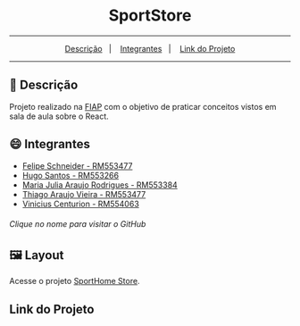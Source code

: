 <div align="center">
  <h1>SportStore</h1>
</div>
<hr/>

<p align="center">
  <a href="#pushpin-Descrição">Descrição</a>&nbsp;&nbsp;&nbsp;|&nbsp;&nbsp;&nbsp;
  <a href="#smile-Integrantes">Integrantes</a>&nbsp;&nbsp;&nbsp;|&nbsp;&nbsp;&nbsp;
  <a href="#framed_picture-Layout">Link do Projeto</a>
</p>
<hr/>

## :pushpin: Descrição

Projeto realizado na [FIAP](https://www.fiap.com.br/) com o objetivo de praticar conceitos vistos em sala de aula sobre o React.

## :smile: Integrantes

- [Felipe Schneider - RM553477](https://github.com/felpschneider)
- [Hugo Santos - RM553266](https://github.com/ThiagoAraujot/CP1-WebDevelopment/commits?author=guguim)
- [Maria Julia Araujo Rodrigues - RM553384](https://github.com/majuaraujo)
- [Thiago Araujo Vieira - RM553477](https://github.com/ThiagoAraujot)
- [Vinicius Centurion - RM554063](https://github.com/vinicenturion)

###### Clique no nome para visitar o GitHub

## :framed_picture: Layout

Acesse o projeto [SportHome Store](https://cp-1-web-development.vercel.app/).

## Link do Projeto

